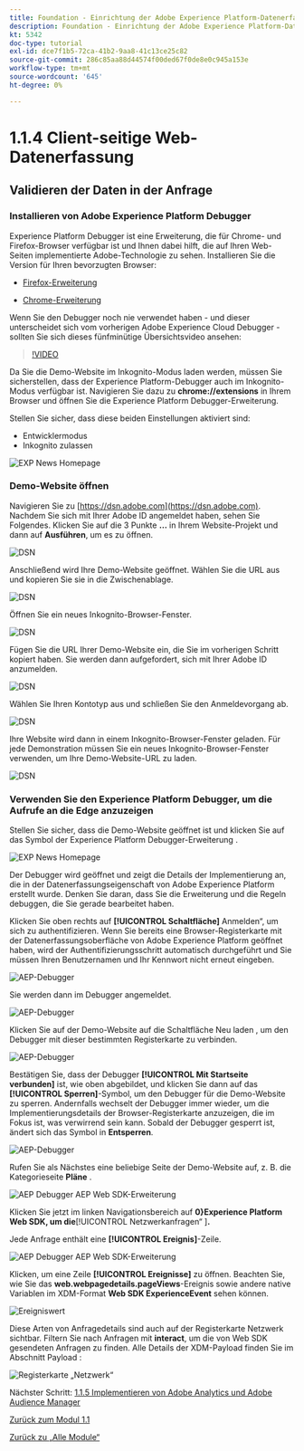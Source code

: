 ```yaml
---
title: Foundation - Einrichtung der Adobe Experience Platform-Datenerfassung und der Web-SDK-Erweiterung - Client-seitige Web-Datenerfassung
description: Foundation - Einrichtung der Adobe Experience Platform-Datenerfassung und der Web-SDK-Erweiterung - Client-seitige Web-Datenerfassung
kt: 5342
doc-type: tutorial
exl-id: dce7f1b5-72ca-41b2-9aa8-41c13ce25c82
source-git-commit: 286c85aa88d44574f00ded67f0de8e0c945a153e
workflow-type: tm+mt
source-wordcount: '645'
ht-degree: 0%

---
```


# 1.1.4 Client-seitige Web-Datenerfassung

## Validieren der Daten in der Anfrage

### Installieren von Adobe Experience Platform Debugger

Experience Platform Debugger ist eine Erweiterung, die für Chrome- und Firefox-Browser verfügbar ist und Ihnen dabei hilft, die auf Ihren Web-Seiten implementierte Adobe-Technologie zu sehen. Installieren Sie die Version für Ihren bevorzugten Browser:

- [Firefox-Erweiterung](https://addons.mozilla.org/de/firefox/addon/adobe-experience-platform-dbg/)

- [Chrome-Erweiterung](https://chrome.google.com/webstore/detail/adobe-experience-platform/bfnnokhpnncpkdmbokanobigaccjkpob)

Wenn Sie den Debugger noch nie verwendet haben - und dieser unterscheidet sich vom vorherigen Adobe Experience Cloud Debugger - sollten Sie sich dieses fünfminütige Übersichtsvideo ansehen:

>[!VIDEO](https://video.tv.adobe.com/v/32156?quality=12&learn=on&enablevpops)

Da Sie die Demo-Website im Inkognito-Modus laden werden, müssen Sie sicherstellen, dass der Experience Platform-Debugger auch im Inkognito-Modus verfügbar ist. Navigieren Sie dazu zu **chrome://extensions** in Ihrem Browser und öffnen Sie die Experience Platform Debugger-Erweiterung.

Stellen Sie sicher, dass diese beiden Einstellungen aktiviert sind:

- Entwicklermodus
- Inkognito zulassen

![EXP News Homepage](./images/ext1.png)

### Demo-Website öffnen

Navigieren Sie zu [https://dsn.adobe.com](https://dsn.adobe.com). Nachdem Sie sich mit Ihrer Adobe ID angemeldet haben, sehen Sie Folgendes. Klicken Sie auf die 3 Punkte **…** in Ihrem Website-Projekt und dann auf **Ausführen**, um es zu öffnen.

![DSN](./images/web8.png)

Anschließend wird Ihre Demo-Website geöffnet. Wählen Sie die URL aus und kopieren Sie sie in die Zwischenablage.

![DSN](./../../gettingstarted/gettingstarted/images/web3.png)

Öffnen Sie ein neues Inkognito-Browser-Fenster.

![DSN](./../../gettingstarted/gettingstarted/images/web4.png)

Fügen Sie die URL Ihrer Demo-Website ein, die Sie im vorherigen Schritt kopiert haben. Sie werden dann aufgefordert, sich mit Ihrer Adobe ID anzumelden.

![DSN](./../../gettingstarted/gettingstarted/images/web5.png)

Wählen Sie Ihren Kontotyp aus und schließen Sie den Anmeldevorgang ab.

![DSN](./../../gettingstarted/gettingstarted/images/web6.png)

Ihre Website wird dann in einem Inkognito-Browser-Fenster geladen. Für jede Demonstration müssen Sie ein neues Inkognito-Browser-Fenster verwenden, um Ihre Demo-Website-URL zu laden.

![DSN](./../../gettingstarted/gettingstarted/images/web7.png)

### Verwenden Sie den Experience Platform Debugger, um die Aufrufe an die Edge anzuzeigen

Stellen Sie sicher, dass die Demo-Website geöffnet ist und klicken Sie auf das Symbol der Experience Platform Debugger-Erweiterung .

![EXP News Homepage](./images/ext2.png)

Der Debugger wird geöffnet und zeigt die Details der Implementierung an, die in der Datenerfassungseigenschaft von Adobe Experience Platform erstellt wurde. Denken Sie daran, dass Sie die Erweiterung und die Regeln debuggen, die Sie gerade bearbeitet haben.

Klicken Sie oben rechts auf **[!UICONTROL Schaltfläche]** Anmelden“, um sich zu authentifizieren. Wenn Sie bereits eine Browser-Registerkarte mit der Datenerfassungsoberfläche von Adobe Experience Platform geöffnet haben, wird der Authentifizierungsschritt automatisch durchgeführt und Sie müssen Ihren Benutzernamen und Ihr Kennwort nicht erneut eingeben.

![AEP-Debugger](./images/validate2.png)

Sie werden dann im Debugger angemeldet.

![AEP-Debugger](./images/validate2ab.png)

Klicken Sie auf der Demo-Website auf die Schaltfläche Neu laden , um den Debugger mit dieser bestimmten Registerkarte zu verbinden.

![AEP-Debugger](./images/validate2a.png)

Bestätigen Sie, dass der Debugger **[!UICONTROL Mit Startseite verbunden]** ist, wie oben abgebildet, und klicken Sie dann auf das **[!UICONTROL Sperren]**-Symbol, um den Debugger für die Demo-Website zu sperren. Andernfalls wechselt der Debugger immer wieder, um die Implementierungsdetails der Browser-Registerkarte anzuzeigen, die im Fokus ist, was verwirrend sein kann. Sobald der Debugger gesperrt ist, ändert sich das Symbol in **Entsperren**.

![AEP-Debugger](./images/validate3.png)

Rufen Sie als Nächstes eine beliebige Seite der Demo-Website auf, z. B. die Kategorieseite **Pläne** .

![AEP Debugger AEP Web SDK-Erweiterung](./images/validate4.png)

Klicken Sie jetzt im linken Navigationsbereich auf **0&rbrace;Experience Platform Web SDK, um die**&#x200B;[!UICONTROL &#x200B; Netzwerkanfragen“ &#x200B;]&#x200B;**.**

Jede Anfrage enthält eine **[!UICONTROL Ereignis]**-Zeile.

![AEP Debugger AEP Web SDK-Erweiterung](./images/validate5.png)

Klicken, um eine Zeile **[!UICONTROL Ereignisse]** zu öffnen. Beachten Sie, wie Sie das **web.webpagedetails.pageViews**-Ereignis sowie andere native Variablen im XDM-Format **Web SDK ExperienceEvent** sehen können.

![Ereigniswert](./images/validate8.png)

Diese Arten von Anfragedetails sind auch auf der Registerkarte Netzwerk sichtbar. Filtern Sie nach Anfragen mit **interact**, um die von Web SDK gesendeten Anfragen zu finden. Alle Details der XDM-Payload finden Sie im Abschnitt Payload :

![Registerkarte „Netzwerk“](./images/validate9.png)

Nächster Schritt: [1.1.5 Implementieren von Adobe Analytics und Adobe Audience Manager](./ex5.md)

[Zurück zum Modul 1.1](./data-ingestion-launch-web-sdk.md)

[Zurück zu „Alle Module“](./../../../overview.md)
